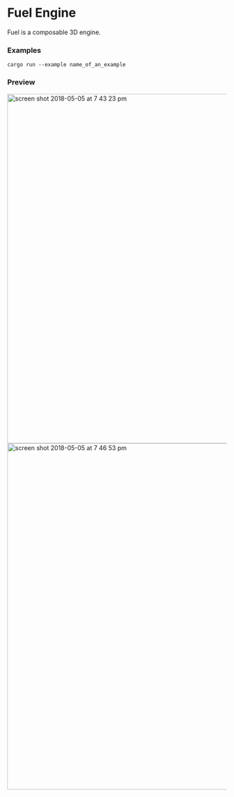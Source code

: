 # Fuel Engine

Fuel is a composable 3D engine.

### Examples

```
cargo run --example name_of_an_example
```

### Preview
<img width="801" alt="screen shot 2018-05-05 at 7 43 23 pm" src="https://user-images.githubusercontent.com/2859122/39666029-656aa4a4-509d-11e8-9536-971e2eca248e.png">

<img width="794" alt="screen shot 2018-05-05 at 7 46 53 pm" src="https://user-images.githubusercontent.com/2859122/39666030-6b34d864-509d-11e8-991c-3b5bacc838d3.png">
